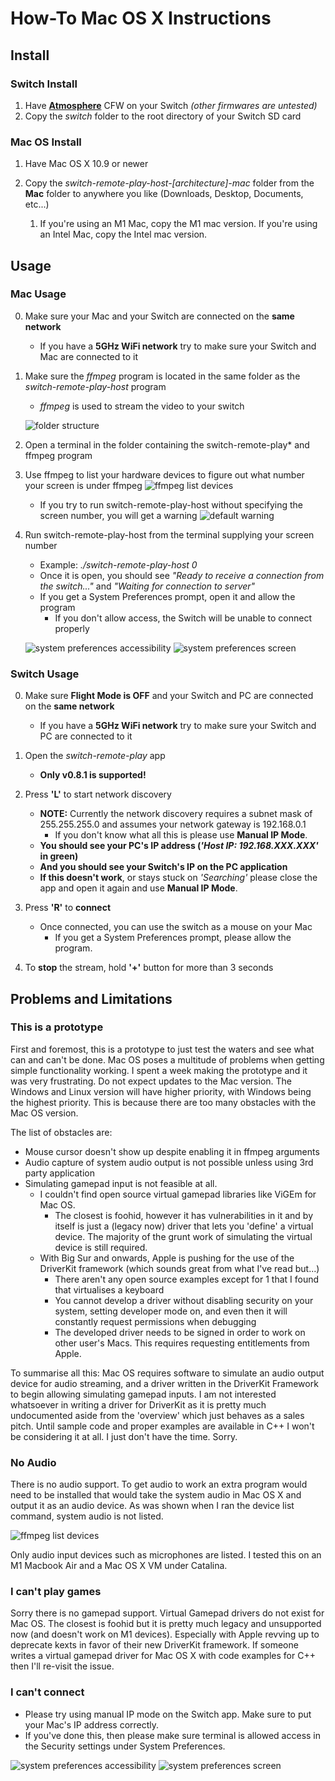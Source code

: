 # How-To Mac OS X Instructions

## Install

### Switch Install

1. Have **[Atmosphere](https://github.com/Atmosphere-NX/Atmosphere/releases/latest)** CFW on your Switch *(other firmwares are untested)*
2. Copy the *switch* folder to the root directory of your Switch SD card

### Mac OS Install

1. Have Mac OS X 10.9 or newer

2. Copy the *switch-remote-play-host-[architecture]-mac* folder from the **Mac** folder to anywhere you like (Downloads, Desktop, Documents, etc...)
   1. If you're using an M1 Mac, copy the M1 mac version. If you're using an Intel Mac, copy the Intel mac version.

## Usage

### Mac Usage

0. Make sure your Mac and your Switch are connected on the **same network**
    - If you have a **5GHz WiFi network** try to make sure your Switch and Mac are connected to it

1. Make sure the *ffmpeg* program is located in the same folder as the *switch-remote-play-host* program
    - *ffmpeg* is used to stream the video to your switch
  
    ![folder structure](folder-structure.png)

2. Open a terminal in the folder containing the switch-remote-play* and ffmpeg program
3. Use ffmpeg to list your hardware devices to figure out what number your screen is under ffmpeg
   ![ffmpeg list devices](list-devices-command.png)

   - If you try to run switch-remote-play-host without specifying the screen number, you will get a warning
    ![default warning](default-warning.png)

4. Run switch-remote-play-host from the terminal supplying your screen number
    - Example: *./switch-remote-play-host 0*
    - Once it is open, you should see *"Ready to receive a connection from the switch..."* and *"Waiting for connection to server"*
    - If you get a System Preferences prompt, open it and allow the program
      - If you don't allow access, the Switch will be unable to connect properly
  
    ![system preferences accessibility](security-privacy-allow-accessibility.png)
    ![system preferences screen](security-privacy-allow-screen.png)

### Switch Usage

0. Make sure **Flight Mode is OFF** and your Switch and PC are connected on the **same network**
    - If you have a **5GHz WiFi network** try to make sure your Switch and PC are connected to it

1. Open the *switch-remote-play* app
   - **Only v0.8.1 is supported!**

2. Press **'L'** to start network discovery
    - **NOTE:** Currently the network discovery requires a subnet mask of 255.255.255.0 and assumes your network gateway is 192.168.0.1
      - If you don't know what all this is please use **Manual IP Mode**.
    - **You should see your PC's IP address (*'Host IP: 192.168.XXX.XXX'* in green)**
    - **And you should see your Switch's IP on the PC application**
    - **If this doesn't work**, or stays stuck on *'Searching'* please close the app and open it again and use **Manual IP Mode**.

3. Press **'R'** to **connect**
    - Once connected, you can use the switch as a mouse on your Mac
      - If you get a System Preferences prompt, please allow the program.

4. To **stop** the stream, hold **'+'** button for more than 3 seconds

## Problems and Limitations

### This is a prototype

First and foremost, this is a prototype to just test the waters and see what can and can't be done. Mac OS poses a multitude of problems when getting simple functionality working. I spent a week making the prototype and it was very frustrating. Do not expect updates to the Mac version. The Windows and Linux version will have higher priority, with Windows being the highest priority. This is because there are too many obstacles with the Mac OS version.

The list of obstacles are:

- Mouse cursor doesn't show up despite enabling it in ffmpeg arguments
- Audio capture of system audio output is not possible unless using 3rd party application
- Simulating gamepad input is not feasible at all.
  - I couldn't find open source virtual gamepad libraries like ViGEm for Mac OS.
    - The closest is foohid, however it has vulnerabilities in it and by itself is just a (legacy now) driver that lets you 'define' a virtual device. The majority of the grunt work of simulating the virtual device is still required.
  - With Big Sur and onwards, Apple is pushing for the use of the DriverKit framework (which sounds great from what I've read but...)
    - There aren't any open source examples except for 1 that I found that virtualises a keyboard
    - You cannot develop a driver without disabling security on your system, setting developer mode on, and even then it will constantly request permissions when debugging
    - The developed driver needs to be signed in order to work on other user's Macs. This requires requesting entitlements from Apple.

To summarise all this: Mac OS requires software to simulate an audio output device for audio streaming, and a driver written in the DriverKit Framework to begin allowing simulating gamepad inputs. I am not interested whatsoever in writing a driver for DriverKit as it is pretty much undocumented aside from the 'overview' which just behaves as a sales pitch. Until sample code and proper examples are available in C++ I won't be considering it at all. I just don't have the time. Sorry.

### No Audio

There is no audio support. To get audio to work an extra program would need to be installed that would take the system audio in Mac OS X and output it as an audio device. As was shown when I ran the device list command, system audio is not listed.

![ffmpeg list devices](list-devices-command.png)

Only audio input devices such as microphones are listed. I tested this on an M1 Macbook Air and a Mac OS X VM under Catalina.

### I can't play games

Sorry there is no gamepad support. Virtual Gamepad drivers do not exist for Mac OS. The closest is foohid but it is pretty much legacy and unsupported now (and doesn't work on M1 devices). Especially with Apple revving up to deprecate kexts in favor of their new DriverKit framework. If someone writes a virtual gamepad driver for Mac OS X with code examples for C++ then I'll re-visit the issue.

### I can't connect

- Please try using manual IP mode on the Switch app. Make sure to put your Mac's IP address correctly.
- If you've done this, then please make sure terminal is allowed access in the Security settings under System Preferences.

![system preferences accessibility](security-privacy-allow-accessibility.png)
![system preferences screen](security-privacy-allow-screen.png)
